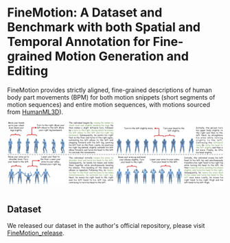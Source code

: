 # FineMotion: A Dataset and Benchmark with both Spatial and Temporal Annotation for Fine-grained Motion Generation and Editing

FineMotion provides strictly aligned, fine-grained descriptions of human body part movements (BPM) for both motion snippets (short segments of motion sequences) and entire motion sequences, with motions sourced from [HumanML3D](https://github.com/EricGuo5513/HumanML3D/)).

<div  align="center">    
  <img src="./assets/fig_datateset_examples.png" alt="datateset_examples" align=center />
</div>

<br>


## Dataset
  
We released our dataset in the author's official repository, please visit [FineMotion_release](https://github.com/BizhuWu/FineMotion).
